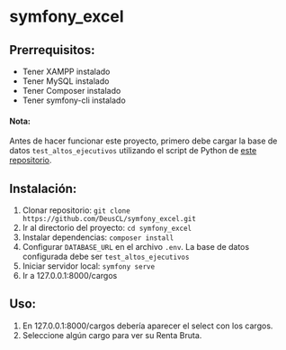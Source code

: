 # symfony_excel

## Prerrequisitos:
- Tener XAMPP instalado
- Tener MySQL instalado
- Tener Composer instalado
- Tener symfony-cli instalado
#### Nota:
Antes de hacer funcionar este proyecto, primero debe cargar la base de datos `test_altos_ejecutivos` utilizando el script de Python de [este repositorio](https://github.com/DeusCL/pyexcel).


## Instalación:
1) Clonar repositorio: `git clone https://github.com/DeusCL/symfony_excel.git`
2) Ir al directorio del proyecto: `cd symfony_excel`
3) Instalar dependencias: `composer install`
4) Configurar `DATABASE_URL` en el archivo `.env`. La base de datos configurada debe ser `test_altos_ejecutivos`
5) Iniciar servidor local: `symfony serve`
6) Ir a 127.0.0.1:8000/cargos


## Uso:
1) En 127.0.0.1:8000/cargos debería aparecer el select con los cargos.
2) Seleccione algún cargo para ver su Renta Bruta.

